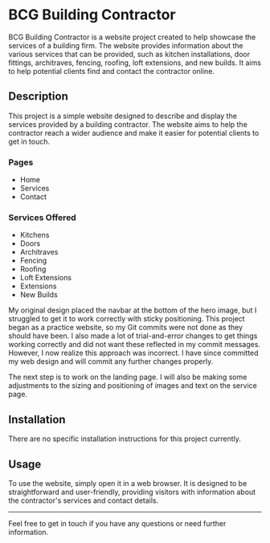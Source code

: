 # BCG Building Contractor

BCG Building Contractor is a website project created to help showcase the services of a building firm. The website provides information about the various services that can be provided, such as kitchen installations, door fittings, architraves, fencing, roofing, loft extensions, and new builds. It aims to help potential clients find and contact the contractor online.

## Description

This project is a simple website designed to describe and display the services provided by a building contractor. The website aims to help the contractor reach a wider audience and make it easier for potential clients to get in touch.

### Pages
- Home
- Services
- Contact

### Services Offered
- Kitchens
- Doors
- Architraves
- Fencing
- Roofing
- Loft Extensions
- Extensions
- New Builds

My original design placed the navbar at the bottom of the hero image, but I struggled to get it to work correctly with sticky positioning. This project began as a practice website, so my Git commits were not done as they should have been. I also made a lot of trial-and-error changes to get things working correctly and did not want these reflected in my commit messages. However, I now realize this approach was incorrect. I have since committed my web design and will commit any further changes properly.

The next step is to work on the landing page. I will also be making some adjustments to the sizing and positioning of images and text on the service page.

## Installation

There are no specific installation instructions for this project currently.

## Usage

To use the website, simply open it in a web browser. It is designed to be straightforward and user-friendly, providing visitors with information about the contractor's services and contact details.

---

Feel free to get in touch if you have any questions or need further information.
